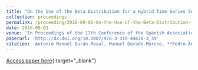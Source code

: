 ```yaml
---
title: "On the Use of the Beta Distribution for a Hybrid Time Series Segmentation Algorithm"
collection: proceedings
permalink: /proceeding/2016-09-01-On-the-Use-of-the-Beta-Distribution-for-a-Hybrid-Time-Series-Segmentation-Algorithm
date: 2016-09-01
venue: 'In Proceedings of the 17th Conference of the Spanish Association for Artificial Intelligence (CAEPIA 2016)'
paperurl: 'http://dx.doi.org/10.1007/978-3-319-44636-3_39'
citation: 'Antonio Manuel Durán-Rosal, Manuel Dorado-Moreno, **Pedro Antonio Gutiérrez, **César Hervás-Martínez, &quot;On the Use of the Beta Distribution for a Hybrid Time Series Segmentation Algorithm.&quot; In Proceedings of the 17th Conference of the Spanish Association for Artificial Intelligence (CAEPIA 2016), Lecture Notes in Computer Science (LNCS), Vol. 9868, 2016, Salamanca (Spain), pp.418-427.'
---
```

[Access paper here](http://dx.doi.org/10.1007/978-3-319-44636-3_39){:target="_blank"}
